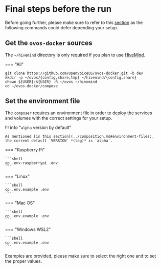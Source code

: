 # Final steps before the run

Before going further, please make sure to refer to this [section](../composition.md) as the following commands could defer depending your setup.

## Get the `ovos-docker` sources

The `~/hivemind` directory is only required if you plan to use [HiveMind](../../../about/glossary/terms.md#hivemind).

=== "All"

  ```shell
  git clone https://github.com/OpenVoiceOS/ovos-docker.git -b dev
  mkdir -p ~/ovos/{config,share,tmp} ~/hivemind/{config,share}
  chown ${USER}:${USER} -R ~/ovos ~/hivemind
  cd ~/ovos-docker/compose
  ```

## Set the environment file

The `composer` requires an environment file in order to deploy the services and volumes with the correct settings for your setup.

!!! info "`alpha` version by default"

    As mentioned [in this section](../composition.md#environment-files), the current default `VERSION` *(tag)* is `alpha`.

=== "Raspberry Pi"

    ```shell
    cp .env-raspberrypi .env
    ```

=== "Linux"

    ```shell
    cp .env.example .env
    ```

=== "Mac OS"

    ```shell
    cp .env.example .env
    ```

=== "Windows WSL2"

    ```shell
    cp .env.example .env
    ```

Examples are provided, please make sure to select the right one and to set the proper values.
